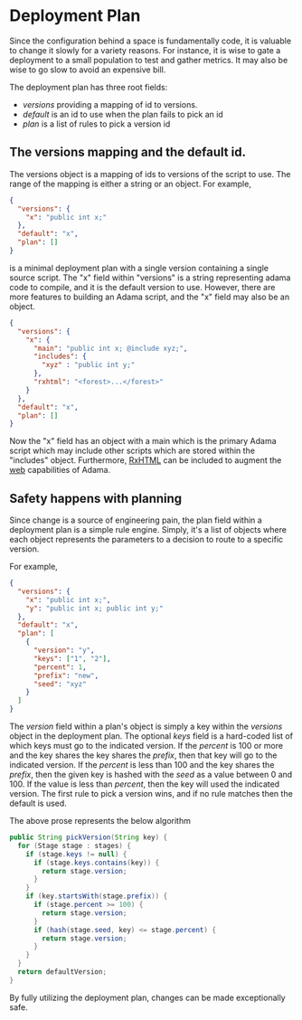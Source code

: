 # Deployment Plan

Since the configuration behind a space is fundamentally code, it is valuable to change it slowly for a variety reasons.
For instance, it is wise to gate a deployment to a small population to test and gather metrics.
It may also be wise to go slow to avoid an expensive bill.

The deployment plan has three root fields: 
* *versions* providing a mapping of id to versions.
* *default* is an id to use when the plan fails to pick an id
* *plan* is a list of rules to pick a version id

## The versions mapping and the default id.

The versions object is a mapping of ids to versions of the script to use. The range of the mapping is either a string or an object. For example,

```json
{
  "versions": {
    "x": "public int x;"
  },
  "default": "x",
  "plan": []
}
```

is a minimal deployment plan with a single version containing a single source script.
The "x" field within "versions" is a string representing adama code to compile, and it is the default version to use.
However, there are more features to building an Adama script, and the "x" field may also be an object.

```json
{
  "versions": {
    "x": {
      "main": "public int x; @include xyz;",
      "includes": {
        "xyz" : "public int y;"
      },
      "rxhtml": "<forest>...</forest>"
    }
  },
  "default": "x",
  "plan": []
}
```

Now the "x" field has an object with a main which is the primary Adama script which may include other scripts which are stored within the "includes" object. Furthermore, [RxHTML](/rxhtml/ref.md) can be included to augment the [web](/guide/web.md) capabilities of Adama.

## Safety happens with planning

Since change is a source of engineering pain, the plan field within a deployment plan is a simple rule engine. Simply, it's a list of objects where each object represents the parameters to a decision to route to a specific version.

For example,

```json
{
  "versions": {
    "x": "public int x;",
    "y": "public int x; public int y;"
  },
  "default": "x",
  "plan": [
    {
      "version": "y",
      "keys": ["1", "2"],
      "percent": 1,
      "prefix": "new",
      "seed": "xyz"
    }
  ]
}
```

The *version* field within a plan's object is simply a key within the *versions* object in the deployment plan. The optional *keys* field is a hard-coded list of which keys must go to the indicated version. If the *percent* is 100 or more and the key shares the key shares the *prefix*, then that key will go to the indicated version. If the *percent* is less than 100 and the key shares the *prefix*, then the given key is hashed with the *seed* as a value between 0 and 100. If the value is less than *percent*, then the key will used the indicated version. The first rule to pick a version wins, and if no rule matches then the default is used. 

The above prose represents the below algorithm

```java
public String pickVersion(String key) {
  for (Stage stage : stages) {
    if (stage.keys != null) {
      if (stage.keys.contains(key)) {
        return stage.version;
      }
    }
    if (key.startsWith(stage.prefix)) {
      if (stage.percent >= 100) {
        return stage.version;
      }
      if (hash(stage.seed, key) <= stage.percent) {
        return stage.version;
      }
    }
  }
  return defaultVersion;
}
```

By fully utilizing the deployment plan, changes can be made exceptionally safe.


